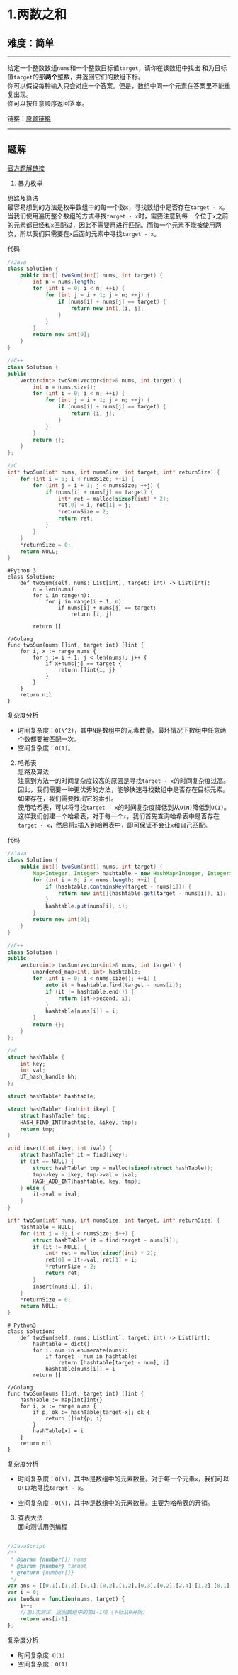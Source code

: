# 1.两数之和  
## 难度：简单  
* * * 
给定一个整数数组`nums`和一个整数目标值`target`，请你在该数组中找出 和为目标值`target`的那<b>两个</b>整数，并返回它们的数组下标。  
你可以假设每种输入只会对应一个答案。但是，数组中同一个元素在答案里不能重复出现。  
你可以按任意顺序返回答案。  

链接：[原题链接](https://leetcode-cn.com/problems/two-sum)  
* * *
## 题解 
[官方题解链接](https://leetcode-cn.com/problems/two-sum/solution/liang-shu-zhi-he-by-leetcode-solution/)
1. 暴力枚举  

思路及算法  
最容易想到的方法是枚举数组中的每一个数`x`，寻找数组中是否存在`target - x`。  
当我们使用遍历整个数组的方式寻找`target - x`时，需要注意到每一个位于`x`之前的元素都已经和`x`匹配过，因此不需要再进行匹配。而每一个元素不能被使用两次，所以我们只需要在`x`后面的元素中寻找`target - x`。  

代码  

```java
//Java
class Solution {
    public int[] twoSum(int[] nums, int target) {
        int n = nums.length;
        for (int i = 0; i < n; ++i) {
            for (int j = i + 1; j < n; ++j) {
                if (nums[i] + nums[j] == target) {
                    return new int[]{i, j};
                }
            }
        }
        return new int[0];
    }
}

```

```cpp
//C++
class Solution {
public:
    vector<int> twoSum(vector<int>& nums, int target) {
        int n = nums.size();
        for (int i = 0; i < n; ++i) {
            for (int j = i + 1; j < n; ++j) {
                if (nums[i] + nums[j] == target) {
                    return {i, j};
                }
            }
        }
        return {};
    }
};

```

```c
//C
int* twoSum(int* nums, int numsSize, int target, int* returnSize) {
    for (int i = 0; i < numsSize; ++i) {
        for (int j = i + 1; j < numsSize; ++j) {
            if (nums[i] + nums[j] == target) {
                int* ret = malloc(sizeof(int) * 2);
                ret[0] = i, ret[1] = j;
                *returnSize = 2;
                return ret;
            }
        }
    }
    *returnSize = 0;
    return NULL;
}

```

```python3
#Python 3
class Solution:
    def twoSum(self, nums: List[int], target: int) -> List[int]:
        n = len(nums)
        for i in range(n):
            for j in range(i + 1, n):
                if nums[i] + nums[j] == target:
                    return [i, j]
        
        return []

```

```golang
//Golang
func twoSum(nums []int, target int) []int {
    for i, x := range nums {
        for j := i + 1; j < len(nums); j++ {
            if x+nums[j] == target {
                return []int{i, j}
            }
        }
    }
    return nil
}

```

复杂度分析  
- 时间复杂度：`O(N^2)`，其中`N`是数组中的元素数量。最坏情况下数组中任意两个数都要被匹配一次。
- 空间复杂度：`O(1)`。


2. 哈希表  
思路及算法  
注意到方法一的时间复杂度较高的原因是寻找`target - x`的时间复杂度过高。因此，我们需要一种更优秀的方法，能够快速寻找数组中是否存在目标元素。如果存在，我们需要找出它的索引。   
使用哈希表，可以将寻找`target - x`的时间复杂度降低到从`O(N)`降低到`O(1)`。  
这样我们创建一个哈希表，对于每一个`x`，我们首先查询哈希表中是否存在`target - x`，然后将`x`插入到哈希表中，即可保证不会让`x`和自己匹配。  

代码  

```java
//Java
class Solution {
    public int[] twoSum(int[] nums, int target) {
        Map<Integer, Integer> hashtable = new HashMap<Integer, Integer>();
        for (int i = 0; i < nums.length; ++i) {
            if (hashtable.containsKey(target - nums[i])) {
                return new int[]{hashtable.get(target - nums[i]), i};
            }
            hashtable.put(nums[i], i);
        }
        return new int[0];
    }
}

```

```cpp
//C++
class Solution {
public:
    vector<int> twoSum(vector<int>& nums, int target) {
        unordered_map<int, int> hashtable;
        for (int i = 0; i < nums.size(); ++i) {
            auto it = hashtable.find(target - nums[i]);
            if (it != hashtable.end()) {
                return {it->second, i};
            }
            hashtable[nums[i]] = i;
        }
        return {};
    }
};

```

```c
//C
struct hashTable {
    int key;
    int val;
    UT_hash_handle hh;
};

struct hashTable* hashtable;

struct hashTable* find(int ikey) {
    struct hashTable* tmp;
    HASH_FIND_INT(hashtable, &ikey, tmp);
    return tmp;
}

void insert(int ikey, int ival) {
    struct hashTable* it = find(ikey);
    if (it == NULL) {
        struct hashTable* tmp = malloc(sizeof(struct hashTable));
        tmp->key = ikey, tmp->val = ival;
        HASH_ADD_INT(hashtable, key, tmp);
    } else {
        it->val = ival;
    }
}

int* twoSum(int* nums, int numsSize, int target, int* returnSize) {
    hashtable = NULL;
    for (int i = 0; i < numsSize; i++) {
        struct hashTable* it = find(target - nums[i]);
        if (it != NULL) {
            int* ret = malloc(sizeof(int) * 2);
            ret[0] = it->val, ret[1] = i;
            *returnSize = 2;
            return ret;
        }
        insert(nums[i], i);
    }
    *returnSize = 0;
    return NULL;
}

```

```python3
# Python3
class Solution:
    def twoSum(self, nums: List[int], target: int) -> List[int]:
        hashtable = dict()
        for i, num in enumerate(nums):
            if target - num in hashtable:
                return [hashtable[target - num], i]
            hashtable[nums[i]] = i
        return []

```
```golang
//Golang
func twoSum(nums []int, target int) []int {
    hashTable := map[int]int{}
    for i, x := range nums {
        if p, ok := hashTable[target-x]; ok {
            return []int{p, i}
        }
        hashTable[x] = i
    }
    return nil
}

```

复杂度分析  

- 时间复杂度：`O(N)`，其中`N`是数组中的元素数量。对于每一个元素`x`，我们可以`O(1)`地寻找`target - x`。  

- 空间复杂度：`O(N)`，其中`N`是数组中的元素数量。主要为哈希表的开销。  


3. 查表大法  
面向测试用例编程  

```javascript

//JavaScript
/**
 * @param {number[]} nums
 * @param {number} target
 * @return {number[]}
 */
var ans = [[0,1],[1,2],[0,1],[0,2],[1,2],[0,3],[0,2],[2,4],[1,2],[0,1],[2,3],[1,2],[0,2],[0,4],[0,1],[2,3],[2,4],[2,5],[0,3],[3,4],[0,1],[0,1],[0,1],[0,1],[0,1],[0,1],[0,1],[0,1],[0,1],[0,1],[0,1],[0,1],[0,1],[0,1],[0,1],[0,1],[0,1],[0,1],[0,1],[0,1],[0,1],[0,1],[0,1],[0,1],[0,1],[0,1],[0,1],[0,1],[0,1],[0,1],[0,1],[0,1],[0,4],[9998,9999]];
var i = 0;
var twoSum = function(nums, target) {
    i++;
    //第i次测试，返回数组中的第i-1项（下标从0开始）
    return ans[i-1];
};

```

复杂度分析  

- 时间复杂度: `O(1)`  
- 空间复杂度：`O(1)`
